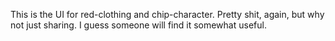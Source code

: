 This is the UI for red-clothing and chip-character. Pretty shit, again, but why not just sharing. I guess someone will find it somewhat useful.
